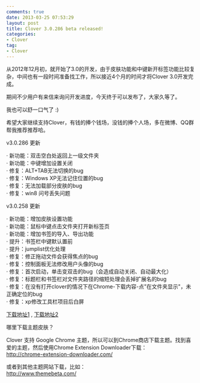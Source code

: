 ```yaml
---
comments: true
date: 2013-03-25 07:53:29
layout: post
title: Clover 3.0.286 beta released!
categories:
- Clover 
tag:
- Clover
---
```


从2012年12月初，就开始了3.0的开发，由于皮肤功能和中键新开标签功能比较复杂，中间也有一段时间准备找工作，所以接近4个月的时间才将Clover 3.0开发完成。

期间不少用户有来信来询问开发进度，今天终于可以发布了，大家久等了。

我也可以舒一口气了 :)

希望大家继续支持Clover，有钱的捧个钱场，没钱的捧个人场，多在微博、QQ群帮我推荐推荐哈。

v3.0.286 更新

·   新功能：双击空白处返回上一级文件夹</br>
·   新功能：中键增加设置关闭</br>
·   修复：ALT+TAB无法切换的bug</br>
·   修复：Windows XP无法记住位置的bug</br>
·   修复：无法加载部分皮肤的bug</br>
·   修复：win8 问号丢失问题</br>

v3.0.258 更新

·   新功能：增加皮肤设置功能</br>
·   新功能：鼠标中键点击文件夹打开新标签页</br>
·   新功能：增加书签的导入、导出功能</br>
·   提升：书签栏中键默认置前</br>
·   提升：jumplist优化处理</br>
·   修复：修正拖动文件会获得焦点的bug</br>
·   修复：控制面板无法修改用户头像的bug</br>
·   修复：首次启动，单击变双击的bug（会造成自动关闭、自动最大化）</br>
·   修复：标题栏和书签栏对文件夹路径的缩短处理会丢掉扩展名的bug</br>
·   修复：在没有打开clover的情况下在Chrome-下载内容-点"在文件夹显示"，未正确定位的bug</br>
·   修复：xp修改工具栏项目后白屏</br>

<p><a href="http://ejie.me/download">下载地址1</a> ,  <a href="http://ejie.me/uploads/Clover_Setup_3.0.286.zip">下载地址2</a></p>
                    
哪里下载主题皮肤？

Clover 支持 Google Chrome 主题，所以可以到Chrome商店下载主题。找到喜爱的主题，然后使用Chrome Extension Downloader下载：<br>
<a href="http://chrome-extension-downloader.com/">http://chrome-extension-downloader.com/</a>

或者到其他主题网站下载，比如：<br>
<a href="http://www.themebeta.com/">http://www.themebeta.com/</a>
